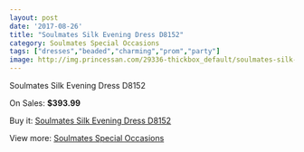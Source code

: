 ```yaml
---
layout: post
date: '2017-08-26'
title: "Soulmates Silk Evening Dress D8152"
category: Soulmates Special Occasions
tags: ["dresses","beaded","charming","prom","party"]
image: http://img.princessan.com/29336-thickbox_default/soulmates-silk-evening-dress-d8152.jpg
---
```

Soulmates Silk Evening Dress D8152

On Sales: **$393.99**
<a href="https://www.princessan.com/en/13367-soulmates-silk-evening-dress-d8152.html"><amp-img layout="responsive" width="600" height="600" src="//img.princessan.com/29336-thickbox_default/soulmates-silk-evening-dress-d8152.jpg" alt="Soulmates Silk Evening Dress D8152 0" /></a>

Buy it: [Soulmates Silk Evening Dress D8152](https://www.princessan.com/en/13367-soulmates-silk-evening-dress-d8152.html "Soulmates Silk Evening Dress D8152")

View more: [Soulmates Special Occasions](https://www.princessan.com/en/96- "Soulmates Special Occasions")